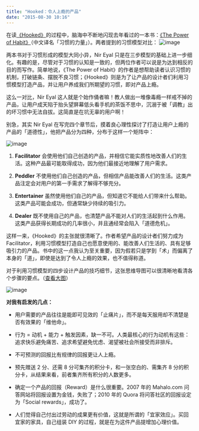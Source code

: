 ```yaml
---
title: "Hooked：令人上瘾的产品"
date: "2015-08-30 10:16"
---
```


在读[《Hooked》](http://www.amazon.cn/Hooked-How-to-Build-Habit-Forming-Products-Eyal-Nir/dp/0241184835/ref=sr_1_1?ie=UTF8&qid=1441068737&sr=8-1&keywords=Hooked)的过程中，脑海中不断地闪现去年看过的一本书：[《The Power of Habit》](http://www.amazon.cn/The-Power-of-Habit-Why-We-Do-What-We-Do-in-Life-and-Business-Duhigg-Charles/dp/081298160X/ref=sr_1_1?ie=UTF8&qid=1441068697&sr=8-1&keywords=The+Power+of+habit)（中文译名「习惯的力量」）。两者提到的习惯模型对比：
![image](http://7xldlp.com1.z0.glb.clouddn.com/blog/image/Artboard%201.png)

两本书对于习惯形成的模型大同小异，Nir Eyal 只是在三步模型的基础上进一步细化。有趣的是，尽管对于习惯的认知是一致的，但两位作者可以说是为达到相反的目的而写作。简单地说，《The Power of Habit》的作者是想帮助读者认识习惯的机制，打破链条、摆脱不良习惯；《Hooked》则是为了让产品的设计者们利用习惯模型打造产品，并让用户养成我们所期望的习惯，即对产品上瘾。

这么一对比，Nir Eyal 这人就是个始作俑者嘛！教人做出一堆像毒瘾一样戒不掉的产品，让用户成天陷于抬头望屏幕低头看手机的茶饭不思中，沉溺于被「调教」出的坏习惯中无法自拔。这简直是在坑无辜的用户啊！

别急，其实 Nir Eyal 在写完四个章节后，摸着良心理性探讨了打造让用户上瘾的产品的「道德性」，他把产品分为四种，分布于这样一个矩阵中：

![image](http://7xldlp.com1.z0.glb.clouddn.com/blog/image/hooked-manipulation-matrix.png)

1. **Facilitator** 会使用他们自己创造的产品，并相信它能实质性地改善人们的生活。这种产品最可能取得成功，因为他们最接近地理解了用户需求。

2. **Peddler** 不使用他们自己创造的产品，但相信产品能改善人们的生活。这类产品注定会对用户的第一手需求了解得不够充分。

3. **Entertainer** 虽然使用他们自己的产品，但知道它不能给人们带来什么帮助。这类产品可能会成功，但通常缺少持续的吸引力。

4. **Dealer** 既不使用自己的产品，也清楚产品不能对人们的生活起到什么作用。这类产品获得长期成功的几率很小，并且通经常会陷入「道德危机」。

这样一来，《Hooked》的主张就很清晰了。作者希望产品的设计者们努力成为 Facilitator，利用习惯模型打造自己也愿意使用的、能改善人们生活的、具有足够吸引力的产品。书中的这一点我认为至关重要，因为假若只是学到「术」而偏离了本身的「道」，即使是达到了令人上瘾的效果，也不值得称道。

对于利用习惯模型的四步设计产品的技巧细节，这张思维导图可以很清晰地看清各个步骤的要点。（[查看大图](http://7xldlp.com1.z0.glb.clouddn.com/blog/image/hooked-mindmap.png)）

![image](http://7xldlp.com1.z0.glb.clouddn.com/blog/image/hooked-mindmap.png)

**对我有启发的几点：**

- 用户需要的产品往往是能即可见效的「止痛片」，而不是每天服用却不清楚是否有效果的「维他命」。

- 行为 = 动机 + 能力 + 触发因素，缺一不可。人类最核心的行为动机有这些：追求快乐避免痛苦、追求希望避免忧虑、渴望被社会所接受而非排斥。

- 不可预测的回报比有规律的回报更让人上瘾。

- 预先赠送 2 分、还需 8 分可集齐的积分卡，和一张空白的、需集齐 8 分的积分卡，从结果来看，前者集齐所有积分的人数更多。

- 确定一个产品的回报（Reward）是什么很重要。2007 年的 Mahalo.com 问答网站将回报设置为金钱，失败了；2010 年的 Quora 将问答社区的回报设定为「Social rewards」，成功了。

- 人们觉得自己付出过劳动的成果更有价值，这就是所谓的「宜家效应」。买回宜家的家具，自己组装 DIY 的过程，就是在为这件产品提增加心理价值。
